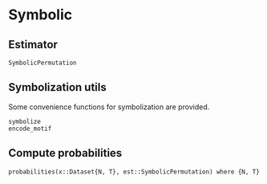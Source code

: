 # Symbolic

## Estimator

```@docs
SymbolicPermutation
```

## Symbolization utils

Some convenience functions for symbolization are provided.

```@docs 
symbolize
encode_motif
```

## Compute probabilities

```@docs 
probabilities(x::Dataset{N, T}, est::SymbolicPermutation) where {N, T}
```